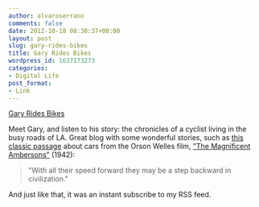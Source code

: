 ```yaml
---
author: alvaroserrano
comments: false
date: 2012-10-18 08:30:37+00:00
layout: post
slug: gary-rides-bikes
title: Gary Rides Bikes
wordpress_id: 1637173273
categories:
- Digital Life
post_format:
- Link
---
```


[Gary Rides Bikes](http://garyridesbikes.blogspot.com.es/)

Meet Gary, and listen to his story: the chronicles of a cyclist living in the busy roads of LA. Great blog with some wonderful stories, such as [this classic passage](http://garyridesbikes.blogspot.com.es/2012/06/with-all-their-speed-forward-they-may.html) about cars from the Orson Welles film, ["The Magnificent Ambersons"](http://www.imdb.com/title/tt0035015/) (1942):



<blockquote>"With all their speed forward they may be a step backward in civilization."</blockquote>



And just like that, it was an instant subscribe to my RSS feed.
